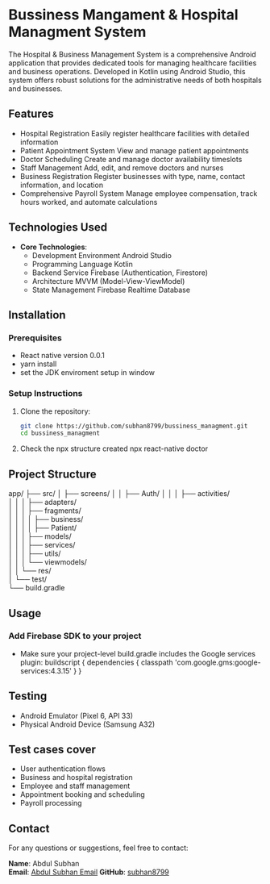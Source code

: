# Bussiness Mangament & Hospital Managment System

The Hospital & Business Management System is a comprehensive Android application that provides dedicated tools for managing healthcare facilities and business operations. Developed in Kotlin using Android Studio, this system offers robust solutions for the administrative needs of both hospitals and businesses.

## Features
- Hospital Registration Easily register healthcare facilities with detailed information
- Patient Appointment System View and manage patient appointments
- Doctor Scheduling Create and manage doctor availability timeslots
- Staff Management Add, edit, and remove doctors and nurses
- Business Registration Register businesses with type, name, contact information, and location
- Comprehensive Payroll System Manage employee compensation, track hours worked, and automate calculations

## Technologies Used
- **Core Technologies**:
  - Development Environment Android Studio
  - Programming Language Kotlin
  - Backend Service Firebase (Authentication, Firestore)
  - Architecture MVVM (Model-View-ViewModel)
  - State Management Firebase Realtime Database

## Installation

### Prerequisites
- React native version 0.0.1
- yarn install
- set the JDK enviroment setup in window

### Setup Instructions
1. Clone the repository:
   ```bash
   git clone https://github.com/subhan8799/bussiness_managment.git
   cd bussiness_managment

2. Check the npx structure created
  npx react-native doctor

## Project Structure
  app/
├── src/
│   ├── screens/
│   │   ├── Auth/
│   │   │   ├── activities/       
│   │   │   ├── adapters/        
│   │   │   ├── fragments/    
│   │   │   │   ├── business/     
│   │   │   │   ├── Patient/      
│   │   │   ├── models/           
│   │   │   ├── services/        
│   │   │   ├── utils/            
│   │   │   └── viewmodels/       
│   │   └── res/                  
│   └── test/                 
└── build.gradle                  
## Usage

 ### Add Firebase SDK to your project  
  - Make sure your project-level build.gradle includes the Google services plugin:
buildscript {
    dependencies {
        classpath 'com.google.gms:google-services:4.3.15'
    }
}

## Testing
- Android Emulator (Pixel 6, API 33)
- Physical Android Device (Samsung A32)
## Test cases cover
- User authentication flows
- Business and hospital registration
- Employee and staff management
- Appointment booking and scheduling
- Payroll processing

## Contact

For any questions or suggestions, feel free to contact:

**Name**: Abdul Subhan  
**Email**: [Abdul Subhan Email](mian8799@gmail.com)
**GitHub**: [subhan8799](https://github.com/subhan8799)
